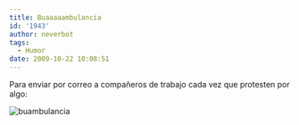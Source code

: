 ```yaml
---
title: Buaaaaambulancia
id: '1943'
author: neverbot
tags:
  - Humor
date: 2009-10-22 10:08:51
---
```


Para enviar por correo a compañeros de trabajo cada vez que protesten por algo:

![buambulancia](./buambulancia.jpg "buambulancia")